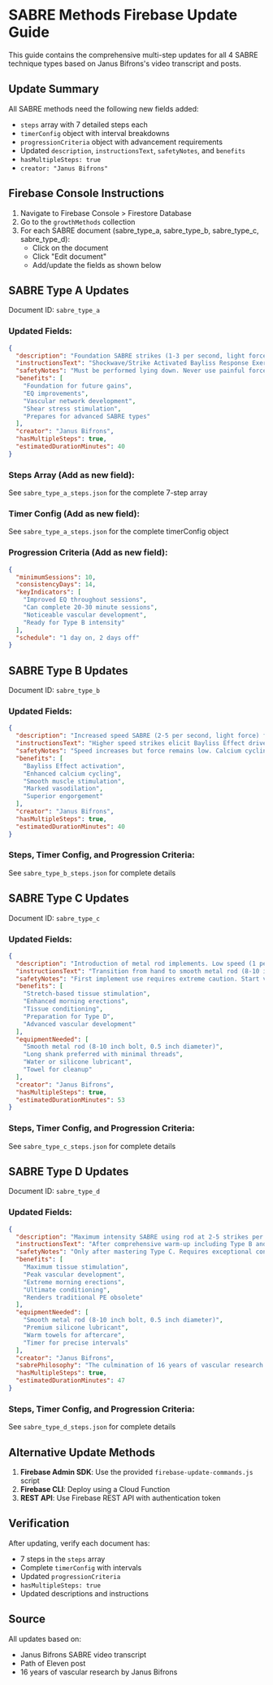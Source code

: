 # SABRE Methods Firebase Update Guide

This guide contains the comprehensive multi-step updates for all 4 SABRE technique types based on Janus Bifrons's video transcript and posts.

## Update Summary

All SABRE methods need the following new fields added:
- `steps` array with 7 detailed steps each
- `timerConfig` object with interval breakdowns
- `progressionCriteria` object with advancement requirements
- Updated `description`, `instructionsText`, `safetyNotes`, and `benefits`
- `hasMultipleSteps: true`
- `creator: "Janus Bifrons"`

## Firebase Console Instructions

1. Navigate to Firebase Console > Firestore Database
2. Go to the `growthMethods` collection
3. For each SABRE document (sabre_type_a, sabre_type_b, sabre_type_c, sabre_type_d):
   - Click on the document
   - Click "Edit document"
   - Add/update the fields as shown below

## SABRE Type A Updates

Document ID: `sabre_type_a`

### Updated Fields:
```json
{
  "description": "Foundation SABRE strikes (1-3 per second, light force) for EQ improvement and vascular development. Phase One of the Path of Eleven.",
  "instructionsText": "Shockwave/Strike Activated Bayliss Response Exercise. Using hand strikes at 1-3 per second with light force on heavily engorged but non-erect member. Timed session approach: 10 minutes each on left corporal, right corporal, and glans. Total 20-30 minutes.",
  "safetyNotes": "Must be performed lying down. Never use painful force. Stop when fullness peaks and begins dropping. Maximum 30 minutes per session due to diminishing returns. Schedule: 1 day on, 2 days off.",
  "benefits": [
    "Foundation for future gains",
    "EQ improvements",
    "Vascular network development", 
    "Shear stress stimulation",
    "Prepares for advanced SABRE types"
  ],
  "creator": "Janus Bifrons",
  "hasMultipleSteps": true,
  "estimatedDurationMinutes": 40
}
```

### Steps Array (Add as new field):
See `sabre_type_a_steps.json` for the complete 7-step array

### Timer Config (Add as new field):
See `sabre_type_a_steps.json` for the complete timerConfig object

### Progression Criteria (Add as new field):
```json
{
  "minimumSessions": 10,
  "consistencyDays": 14,
  "keyIndicators": [
    "Improved EQ throughout sessions",
    "Can complete 20-30 minute sessions",
    "Noticeable vascular development",
    "Ready for Type B intensity"
  ],
  "schedule": "1 day on, 2 days off"
}
```

## SABRE Type B Updates

Document ID: `sabre_type_b`

### Updated Fields:
```json
{
  "description": "Increased speed SABRE (2-5 per second, light force) for enhanced shear stress and Bayliss Effect activation via calcium cycling. Phase Two progression.",
  "instructionsText": "Higher speed strikes elicit Bayliss Effect driven smooth muscle activation. Work with heavily engorged flaccid to partially erect state. Same 10-minute divisions between structures. Increased speed causes calcium cycling between smooth muscles and endothelial cells.",
  "safetyNotes": "Speed increases but force remains low. Calcium cycling creates powerful vasodilation. Stop at peak fullness. 1 on 2 off schedule mandatory for recovery.",
  "benefits": [
    "Bayliss Effect activation",
    "Enhanced calcium cycling",
    "Smooth muscle stimulation",
    "Marked vasodilation",
    "Superior engorgement"
  ],
  "creator": "Janus Bifrons",
  "hasMultipleSteps": true,
  "estimatedDurationMinutes": 40
}
```

### Steps, Timer Config, and Progression Criteria:
See `sabre_type_b_steps.json` for complete details

## SABRE Type C Updates

Document ID: `sabre_type_c`

### Updated Fields:
```json
{
  "description": "Introduction of metal rod implements. Low speed (1 per second) with moderate force for stretch-based stimulation. Phase Three/Four advancement.",
  "instructionsText": "Transition from hand to smooth metal rod (8-10 inch bolt, 0.5 inch diameter). After Type B warm-up and Vascion preparation, perform 3 sets of 60 strikes per corporal body. Focus on elastic deformation without bruising.",
  "safetyNotes": "First implement use requires extreme caution. Start very gentle to acclimate. Never use painful force. Control is critical. Extended recovery needed.",
  "benefits": [
    "Stretch-based tissue stimulation",
    "Enhanced morning erections",
    "Tissue conditioning",
    "Preparation for Type D",
    "Advanced vascular development"
  ],
  "equipmentNeeded": [
    "Smooth metal rod (8-10 inch bolt, 0.5 inch diameter)",
    "Long shank preferred with minimal threads",
    "Water or silicone lubricant",
    "Towel for cleanup"
  ],
  "creator": "Janus Bifrons",
  "hasMultipleSteps": true,
  "estimatedDurationMinutes": 53
}
```

### Steps, Timer Config, and Progression Criteria:
See `sabre_type_c_steps.json` for complete details

## SABRE Type D Updates

Document ID: `sabre_type_d`

### Updated Fields:
```json
{
  "description": "Maximum intensity SABRE using rod at 2-5 strikes per second with moderate force. Peak of Phase Four training. The ultimate expression of SABRE techniques.",
  "instructionsText": "After comprehensive warm-up including Type B and Type C preparation, execute 2 sets of 60 strikes per corporal body at 2-5 per second with moderate force. Unprecedented tissue stimulation combining speed and force.",
  "safetyNotes": "Only after mastering Type C. Requires exceptional control and conditioning. Extended cool down mandatory. Never on consecutive days. Stop immediately if pain occurs.",
  "benefits": [
    "Maximum tissue stimulation",
    "Peak vascular development",
    "Extreme morning erections",
    "Ultimate conditioning",
    "Renders traditional PE obsolete"
  ],
  "equipmentNeeded": [
    "Smooth metal rod (8-10 inch bolt, 0.5 inch diameter)",
    "Premium silicone lubricant",
    "Warm towels for aftercare",
    "Timer for precise intervals"
  ],
  "creator": "Janus Bifrons",
  "sabrePhilosophy": "The culmination of 16 years of vascular research. SABRE techniques render all other forms of PE obsolete.",
  "hasMultipleSteps": true,
  "estimatedDurationMinutes": 47
}
```

### Steps, Timer Config, and Progression Criteria:
See `sabre_type_d_steps.json` for complete details

## Alternative Update Methods

1. **Firebase Admin SDK**: Use the provided `firebase-update-commands.js` script
2. **Firebase CLI**: Deploy using a Cloud Function
3. **REST API**: Use Firebase REST API with authentication token

## Verification

After updating, verify each document has:
- 7 steps in the `steps` array
- Complete `timerConfig` with intervals
- Updated `progressionCriteria`
- `hasMultipleSteps: true`
- Updated descriptions and instructions

## Source

All updates based on:
- Janus Bifrons SABRE video transcript
- Path of Eleven post
- 16 years of vascular research by Janus Bifrons